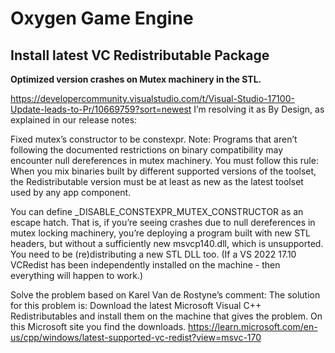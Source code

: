 # Oxygen Game Engine

## Install latest VC Redistributable Package

**Optimized version crashes on Mutex machinery in the STL.**

https://developercommunity.visualstudio.com/t/Visual-Studio-17100-Update-leads-to-Pr/10669759?sort=newest
I’m resolving it as By Design, as explained in our release notes:

Fixed mutex’s constructor to be constexpr.
Note: Programs that aren’t following the documented restrictions on binary compatibility may encounter null dereferences in mutex machinery. You must follow this rule:
When you mix binaries built by different supported versions of the toolset, the Redistributable version must be at least as new as the latest toolset used by any app component.

You can define _DISABLE_CONSTEXPR_MUTEX_CONSTRUCTOR as an escape hatch.
That is, if you’re seeing crashes due to null dereferences in mutex locking machinery, you’re deploying a program built with new STL headers, but without a sufficiently new msvcp140.dll, which is unsupported. You need to be (re)distributing a new STL DLL too. (If a VS 2022 17.10 VCRedist has been independently installed on the machine - then everything will happen to work.)

Solve the problem based on Karel Van de Rostyne’s comment:
The solution for this problem is:
Download the latest Microsoft Visual C++ Redistributables and install them on the machine that gives the problem.
On this Microsoft site you find the downloads.
https://learn.microsoft.com/en-us/cpp/windows/latest-supported-vc-redist?view=msvc-170
